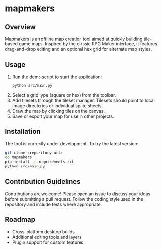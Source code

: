 # mapmakers

## Overview
Mapmakers is an offline map creation tool aimed at quickly building tile-based game maps. Inspired by the classic RPG Maker interface, it features drag-and-drop editing and an optional hex grid for alternate map styles.

## Usage
1. Run the demo script to start the application:
   ```bash
   python src/main.py
   ```
2. Select a grid type (square or hex) from the toolbar.
3. Add tilesets through the tileset manager. Tilesets should point to local image directories or individual sprite sheets.
4. Draw the map by clicking tiles on the canvas.
5. Save or export your map for use in other projects.

## Installation
The tool is currently under development. To try the latest version:

```bash
git clone <repository-url>
cd mapmakers
pip install -r requirements.txt
python src/main.py
```

## Contribution Guidelines
Contributions are welcome! Please open an issue to discuss your ideas before submitting a pull request. Follow the coding style used in the repository and include tests where appropriate.

## Roadmap
- Cross-platform desktop builds
- Additional editing tools and layers
- Plugin support for custom features

